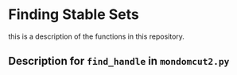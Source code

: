 # Finding Stable Sets
this is a description of the functions in this repository.


## Description for `find_handle` in `mondomcut2.py`